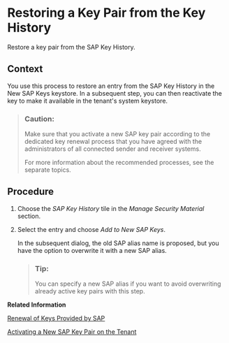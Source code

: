 <!-- loio43965e71bc0f4581b086803b9047ad8d -->

# Restoring a Key Pair from the Key History

Restore a key pair from the SAP Key History.



## Context

You use this process to restore an entry from the SAP Key History in the New SAP Keys keystore. In a subsequent step, you can then reactivate the key to make it available in the tenant's system keystore.

> ### Caution:  
> Make sure that you activate a new SAP key pair according to the dedicated key renewal process that you have agreed with the administrators of all connected sender and receiver systems.
> 
> For more information about the recommended processes, see the separate topics.



### 



## Procedure

1.  Choose the *SAP Key History* tile in the *Manage Security Material* section.

2.  Select the entry and choose *Add to New SAP Keys*.

    In the subsequent dialog, the old SAP alias name is proposed, but you have the option to overwrite it with a new SAP alias.

    > ### Tip:  
    > You can specify a new SAP alias if you want to avoid overwriting already active key pairs with this step.


**Related Information**  


[Renewal of Keys Provided by SAP](../40-RemoteSystems/renewal-of-keys-provided-by-sap-5db16f5.md "To enable secure communication between the tenant and connected remote systems, the system keystore deployed on the tenant must contain up-to-date keys owned by the tenant administrator and SAP.")

[Activating a New SAP Key Pair on the Tenant](../40-RemoteSystems/activating-a-new-sap-key-pair-on-the-tenant-ada2969.md "")

